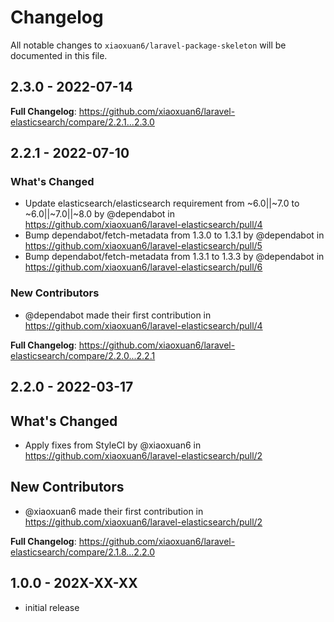 # Changelog

All notable changes to `xiaoxuan6/laravel-package-skeleton` will be documented in this file.

## 2.3.0 - 2022-07-14

**Full Changelog**: https://github.com/xiaoxuan6/laravel-elasticsearch/compare/2.2.1...2.3.0

## 2.2.1 - 2022-07-10

### What's Changed

- Update elasticsearch/elasticsearch requirement from ~6.0||~7.0 to ~6.0||~7.0||~8.0 by @dependabot in https://github.com/xiaoxuan6/laravel-elasticsearch/pull/4
- Bump dependabot/fetch-metadata from 1.3.0 to 1.3.1 by @dependabot in https://github.com/xiaoxuan6/laravel-elasticsearch/pull/5
- Bump dependabot/fetch-metadata from 1.3.1 to 1.3.3 by @dependabot in https://github.com/xiaoxuan6/laravel-elasticsearch/pull/6

### New Contributors

- @dependabot made their first contribution in https://github.com/xiaoxuan6/laravel-elasticsearch/pull/4

**Full Changelog**: https://github.com/xiaoxuan6/laravel-elasticsearch/compare/2.2.0...2.2.1

## 2.2.0 - 2022-03-17

## What's Changed

- Apply fixes from StyleCI by @xiaoxuan6 in https://github.com/xiaoxuan6/laravel-elasticsearch/pull/2

## New Contributors

- @xiaoxuan6 made their first contribution in https://github.com/xiaoxuan6/laravel-elasticsearch/pull/2

**Full Changelog**: https://github.com/xiaoxuan6/laravel-elasticsearch/compare/2.1.8...2.2.0

## 1.0.0 - 202X-XX-XX

- initial release
